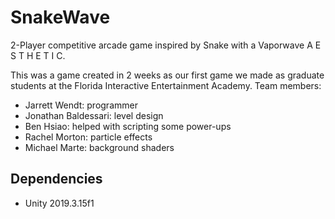 # SnakeWave

2-Player competitive arcade game inspired by Snake with a Vaporwave A E S T H E T I C.

This was a game created in 2 weeks as our first game we made as graduate students at the Florida Interactive Entertainment Academy. Team members:
- Jarrett Wendt: programmer
- Jonathan Baldessari: level design
- Ben Hsiao: helped with scripting some power-ups
- Rachel Morton: particle effects
- Michael Marte: background shaders

## Dependencies
- Unity 2019.3.15f1
